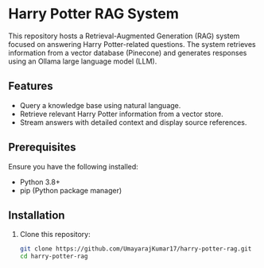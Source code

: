 # Harry Potter RAG System

This repository hosts a Retrieval-Augmented Generation (RAG) system focused on answering Harry Potter-related questions. The system retrieves information from a vector database (Pinecone) and generates responses using an Ollama large language model (LLM).

## Features
- Query a knowledge base using natural language.
- Retrieve relevant Harry Potter information from a vector store.
- Stream answers with detailed context and display source references.

## Prerequisites
Ensure you have the following installed:
- Python 3.8+
- pip (Python package manager)

## Installation

1. Clone this repository:
   ```bash
   git clone https://github.com/UmayarajKumar17/harry-potter-rag.git
   cd harry-potter-rag
